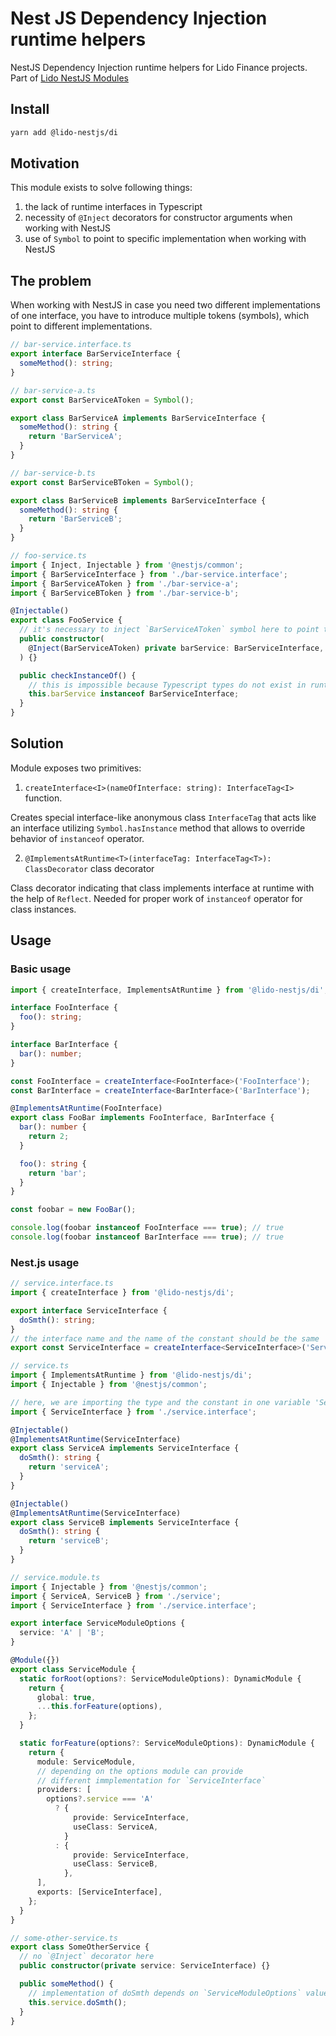 # Nest JS Dependency Injection runtime helpers

NestJS Dependency Injection runtime helpers for Lido Finance projects.
Part of [Lido NestJS Modules](https://github.com/lidofinance/lido-nestjs-modules/#readme)

## Install

```bash
yarn add @lido-nestjs/di
```

## Motivation

This module exists to solve following things:

1. the lack of runtime interfaces in Typescript
2. necessity of `@Inject` decorators for constructor arguments when working with NestJS
3. use of `Symbol` to point to specific implementation when working with NestJS

## The problem

When working with NestJS in case you need two different implementations of one interface,
you have to introduce multiple tokens (symbols), which point to different implementations.

```ts
// bar-service.interface.ts
export interface BarServiceInterface {
  someMethod(): string;
}
```

```ts
// bar-service-a.ts
export const BarServiceAToken = Symbol();

export class BarServiceA implements BarServiceInterface {
  someMethod(): string {
    return 'BarServiceA';
  }
}
```

```ts
// bar-service-b.ts
export const BarServiceBToken = Symbol();

export class BarServiceB implements BarServiceInterface {
  someMethod(): string {
    return 'BarServiceB';
  }
}
```

```ts
// foo-service.ts
import { Inject, Injectable } from '@nestjs/common';
import { BarServiceInterface } from './bar-service.interface';
import { BarServiceAToken } from './bar-service-a';
import { BarServiceBToken } from './bar-service-b';

@Injectable()
export class FooService {
  // it's necessary to inject `BarServiceAToken` symbol here to point to specific implementation
  public constructor(
    @Inject(BarServiceAToken) private barService: BarServiceInterface,
  ) {}

  public checkInstanceOf() {
    // this is impossible because Typescript types do not exist in runtime
    this.barService instanceof BarServiceInterface;
  }
}
```

## Solution

Module exposes two primitives:

1. `createInterface<I>(nameOfInterface: string): InterfaceTag<I>` function.

Creates special interface-like anonymous class `InterfaceTag` that acts like an interface
utilizing `Symbol.hasInstance` method that allows to override behavior of `instanceof` operator.

2. `@ImplementsAtRuntime<T>(interfaceTag: InterfaceTag<T>): ClassDecorator` class decorator

Class decorator indicating that class implements interface at runtime with the help of `Reflect`.
Needed for proper work of `instanceof` operator for class instances.

## Usage

### Basic usage

```ts
import { createInterface, ImplementsAtRuntime } from '@lido-nestjs/di';

interface FooInterface {
  foo(): string;
}

interface BarInterface {
  bar(): number;
}

const FooInterface = createInterface<FooInterface>('FooInterface');
const BarInterface = createInterface<BarInterface>('BarInterface');

@ImplementsAtRuntime(FooInterface)
export class FooBar implements FooInterface, BarInterface {
  bar(): number {
    return 2;
  }

  foo(): string {
    return 'bar';
  }
}

const foobar = new FooBar();

console.log(foobar instanceof FooInterface === true); // true
console.log(foobar instanceof BarInterface === true); // true
```

### Nest.js usage

```ts
// service.interface.ts
import { createInterface } from '@lido-nestjs/di';

export interface ServiceInterface {
  doSmth(): string;
}
// the interface name and the name of the constant should be the same
export const ServiceInterface = createInterface<ServiceInterface>('ServiceInterface');
```

```ts
// service.ts
import { ImplementsAtRuntime } from '@lido-nestjs/di';
import { Injectable } from '@nestjs/common';

// here, we are importing the type and the constant in one variable 'ServiceInterface'
import { ServiceInterface } from './service.interface';

@Injectable()
@ImplementsAtRuntime(ServiceInterface)
export class ServiceA implements ServiceInterface {
  doSmth(): string {
    return 'serviceA';
  }
}

@Injectable()
@ImplementsAtRuntime(ServiceInterface)
export class ServiceB implements ServiceInterface {
  doSmth(): string {
    return 'serviceB';
  }
}
```

```ts
// service.module.ts
import { Injectable } from '@nestjs/common';
import { ServiceA, ServiceB } from './service';
import { ServiceInterface } from './service.interface';

export interface ServiceModuleOptions {
  service: 'A' | 'B';
}

@Module({})
export class ServiceModule {
  static forRoot(options?: ServiceModuleOptions): DynamicModule {
    return {
      global: true,
      ...this.forFeature(options),
    };
  }

  static forFeature(options?: ServiceModuleOptions): DynamicModule {
    return {
      module: ServiceModule,
      // depending on the options module can provide
      // different immplementation for `ServiceInterface`
      providers: [
        options?.service === 'A'
          ? {
              provide: ServiceInterface,
              useClass: ServiceA,
            }
          : {
              provide: ServiceInterface,
              useClass: ServiceB,
            },
      ],
      exports: [ServiceInterface],
    };
  }
}
```

```ts
// some-other-service.ts
export class SomeOtherService {
  // no `@Inject` decorator here
  public constructor(private service: ServiceInterface) {}

  public someMethod() {
    // implementation of doSmth depends on `ServiceModuleOptions` value
    this.service.doSmth();
  }
}
```
